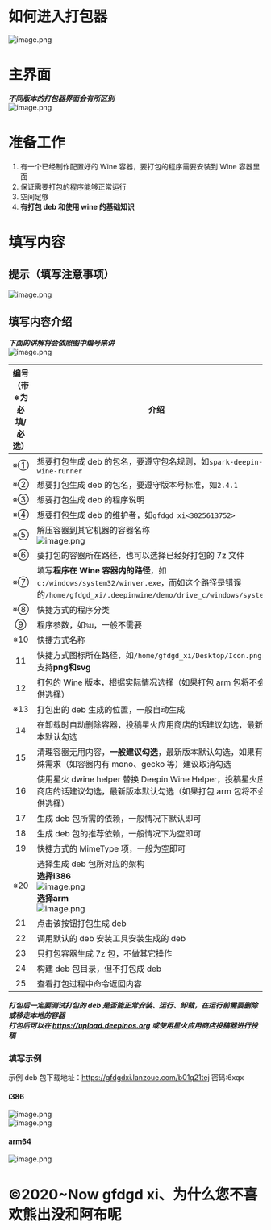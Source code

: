 # 如何进入打包器
![image.png](https://storage.deepin.org/thread/202211121629097765_image.png)
# 主界面
***不同版本的打包器界面会有所区别***   
![image.png](https://storage.deepin.org/thread/202211121630128760_image.png)
# 准备工作
1. 有一个已经制作配置好的 Wine 容器，要打包的程序需要安装到 Wine 容器里面
2. 保证需要打包的程序能够正常运行
3. 空间足够
4. **有打包 deb 和使用 wine 的基础知识**
# 填写内容
## 提示（填写注意事项）
![image.png](https://storage.deepin.org/thread/202211121632367110_image.png)

## 填写内容介绍
***下面的讲解将会依照图中编号来讲***  
![image.png](https://storage.deepin.org/thread/202211121637237032_image.png)

| 编号（带※为必填/必选） | 介绍 |
| :-: | - |
| ※① | 想要打包生成 deb 的包名，要遵守包名规则，如`spark-deepin-wine-runner` |
| ※② | 想要打包生成 deb 的包名，要遵守版本号标准，如`2.4.1` |
| ※③ | 想要打包生成 deb 的程序说明 |
| ※④ | 想要打包生成 deb 的维护者，如`gfdgd xi<3025613752>` |
| ※⑤ | 解压容器到其它机器的容器名称 <br>![image.png](https://storage.deepin.org/thread/202211121646232464_image.png) |
| ※⑥ | 要打包的容器所在路径，也可以选择已经好打包的 7z 文件 |
| ※⑦ | 填写**程序在 Wine 容器内的路径**，如`c:/windows/system32/winver.exe`，而如这个路径是错误的`/home/gfdgd_xi/.deepinwine/demo/drive_c/windows/system32` |
| ※⑧ | 快捷方式的程序分类 |
| ⑨ | 程序参数，如`%u`，一般不需要 |
| ※10 | 快捷方式名称 |
| 11 | 快捷方式图标所在路径，如`/home/gfdgd_xi/Desktop/Icon.png`，支持**png和svg** |
| 12 | 打包的 Wine 版本，根据实际情况选择（如果打包 arm 包将不会提供选择） |
| ※13 | 打包出的 deb 生成的位置，一般自动生成 |
| 14 | 在卸载时自动删除容器，投稿星火应用商店的话建议勾选，最新版本默认勾选 |
| 15 | 清理容器无用内容，**一般建议勾选**，最新版本默认勾选，如果有特殊需求（如容器内有 mono、gecko 等）建议取消勾选 |
| 16 | 使用星火 dwine helper 替换 Deepin Wine Helper，投稿星火应用商店的话建议勾选，最新版本默认勾选（如果打包 arm 包将不会提供选择） |
| 17 | 生成 deb 包所需的依赖，一般情况下默认即可 |
| 18 | 生成 deb 包的推荐依赖，一般情况下为空即可 |
| 19 | 快捷方式的 MimeType 项，一般为空即可 |
| ※20 | 选择生成 deb 包所对应的架构<br>**选择i386**<br>![image.png](https://storage.deepin.org/thread/202211121704589550_image.png)<br>**选择arm**<br>![image.png](https://storage.deepin.org/thread/202211121705425360_image.png) |
| 21 | 点击该按钮打包生成 deb |
| 22 | 调用默认的 deb 安装工具安装生成的 deb |
| 23 | 只打包容器生成 7z 包，不做其它操作 |
| 24 | 构建 deb 包目录，但不打包成 deb |
| 25 | 查看打包过程中命令返回内容 |

***打包后一定要测试打包的 deb 是否能正常安装、运行、卸载，在运行前需要删除或移走本地的容器***  
***打包后可以在 https://upload.deepinos.org 或使用星火应用商店投稿器进行投稿***


### 填写示例
示例 deb 包下载地址：https://gfdgdxi.lanzoue.com/b01q21tej 密码:6xqx
#### i386
![image.png](https://storage.deepin.org/thread/202211121710553803_image.png)  
![image.png](https://storage.deepin.org/thread/202211121713456728_image.png)  
#### arm64
![image.png](https://storage.deepin.org/thread/202211121711355383_image.png)

# ©2020~Now gfdgd xi、为什么您不喜欢熊出没和阿布呢